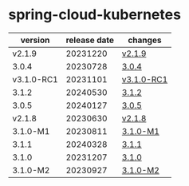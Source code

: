 # spring-cloud-kubernetes

|  version   | release date |                changes                 |
|------------|--------------|----------------------------------------|
| v2.1.9     | 20231220     | [v2.1.9](./v2.1.9-20231220.md)         |
| 3.0.4      | 20230728     | [3.0.4](./3.0.4-20230728.md)           |
| v3.1.0-RC1 | 20231101     | [v3.1.0-RC1](./v3.1.0-RC1-20231101.md) |
| 3.1.2      | 20240530     | [3.1.2](./3.1.2-20240530.md)           |
| 3.0.5      | 20240127     | [3.0.5](./3.0.5-20240127.md)           |
| v2.1.8     | 20230630     | [v2.1.8](./v2.1.8-20230630.md)         |
| 3.1.0-M1   | 20230811     | [3.1.0-M1](./3.1.0-M1-20230811.md)     |
| 3.1.1      | 20240328     | [3.1.1](./3.1.1-20240328.md)           |
| 3.1.0      | 20231207     | [3.1.0](./3.1.0-20231207.md)           |
| 3.1.0-M2   | 20230927     | [3.1.0-M2](./3.1.0-M2-20230927.md)     |

